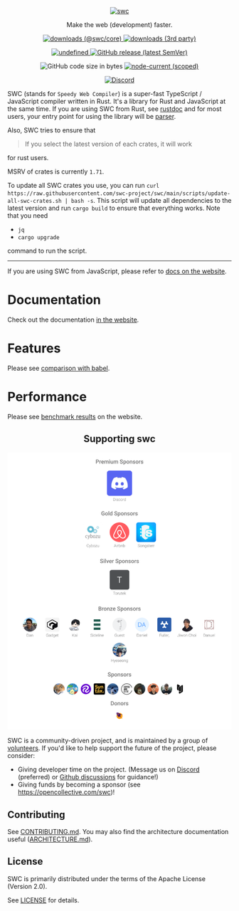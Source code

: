 <p align="center">
  <a href="https://swc.rs/">
    <img alt="swc" src="https://raw.githubusercontent.com/swc-project/logo/master/swc.png" width="546">
  </a>
</p>

<p align="center">
  Make the web (development) faster.
</p>

<p align="center">
  <a href="https://www.npmjs.com/package/@swc/core">
    <img alt="downloads (@swc/core)" src="https://img.shields.io/npm/dm/@swc/core?label=downloads%20%28%40swc%2Fcore%29">
  </a>
  <a href="https://www.npmjs.com/package/@swc/helpers">
    <img alt="downloads (3rd party)" src="https://img.shields.io/npm/dm/@swc/helpers?label=downloads%20%283rd%20party%29">
  </a>
</p>
<p align="center">
  <a href="https://crates.io/crates/swc_ecma_parser">
    <img alt="undefined" src="https://img.shields.io/crates/d/swc_ecma_parser.svg?label=crates.io%20downloads">
  </a>
  <a href="https://github.com/swc-project/swc/releases/latest">
    <img alt="GitHub release (latest SemVer)" src="https://img.shields.io/github/v/release/swc-project/swc">
  </a>
</p>

<p align="center">
  <img alt="GitHub code size in bytes" src="https://img.shields.io/github/languages/code-size/swc-project/swc">
  <a href="https://github.com/swc-project/swc/blob/main/package.json#L22">
    <img alt="node-current (scoped)" src="https://img.shields.io/node/v/@swc/core">
  </a>
</p>

<p align="center">
  <a href="https://discord.com/invite/GnHbXTdZz6">
    <img alt="Discord" src="https://img.shields.io/discord/889779439272075314">
  </a>
</p>

SWC (stands for `Speedy Web Compiler`) is a super-fast TypeScript / JavaScript compiler written in Rust. It's a library for Rust and JavaScript at the same time. If you are using SWC from Rust, see [rustdoc](https://rustdoc.swc.rs/swc/) and for most users, your entry point for using the library will be [parser](https://rustdoc.swc.rs/swc_ecma_parser/).

Also, SWC tries to ensure that

> If you select the latest version of each crates, it will work

for rust users.

MSRV of crates is currently `1.71`.

To update all SWC crates you use, you can run `curl https://raw.githubusercontent.com/swc-project/swc/main/scripts/update-all-swc-crates.sh | bash -s`. This script will update all dependencies to the latest version and run `cargo build` to ensure that everything works.
Note that you need

-   `jq`
-   `cargo upgrade`

command to run the script.

---

If you are using SWC from JavaScript, please refer to [docs on the website](https://swc.rs/docs/installation/).

# Documentation

Check out the documentation [in the website](https://swc.rs/docs/installation/).

# Features

Please see [comparison with babel](https://swc.rs/docs/migrating-from-babel).

# Performance

Please see [benchmark results](https://swc.rs/docs/benchmark-transform) on the website.

<h2 align="center">Supporting swc</h2>

<p align="center">
  <a href="https://opencollective.com/swc">
    <img src="https://raw.githubusercontent.com/swc-project/swc-sponsor-images/main/sponsors.svg" alt="Sponsors">
  </a>
</p>

SWC is a community-driven project, and is maintained by a group of [volunteers](https://opencollective.com/swc#team). If you'd like to help support the future of the project, please consider:

-   Giving developer time on the project. (Message us on [Discord](https://discord.gg/GnHbXTdZz6) (preferred) or [Github discussions](https://github.com/swc-project/swc/discussions) for guidance!)
-   Giving funds by becoming a sponsor (see https://opencollective.com/swc)!

## Contributing

See [CONTRIBUTING.md](CONTRIBUTING.md). You may also find the architecture
documentation useful ([ARCHITECTURE.md](ARCHITECTURE.md)).

## License

SWC is primarily distributed under the terms of the Apache License (Version 2.0).

See [LICENSE](LICENSE) for details.
